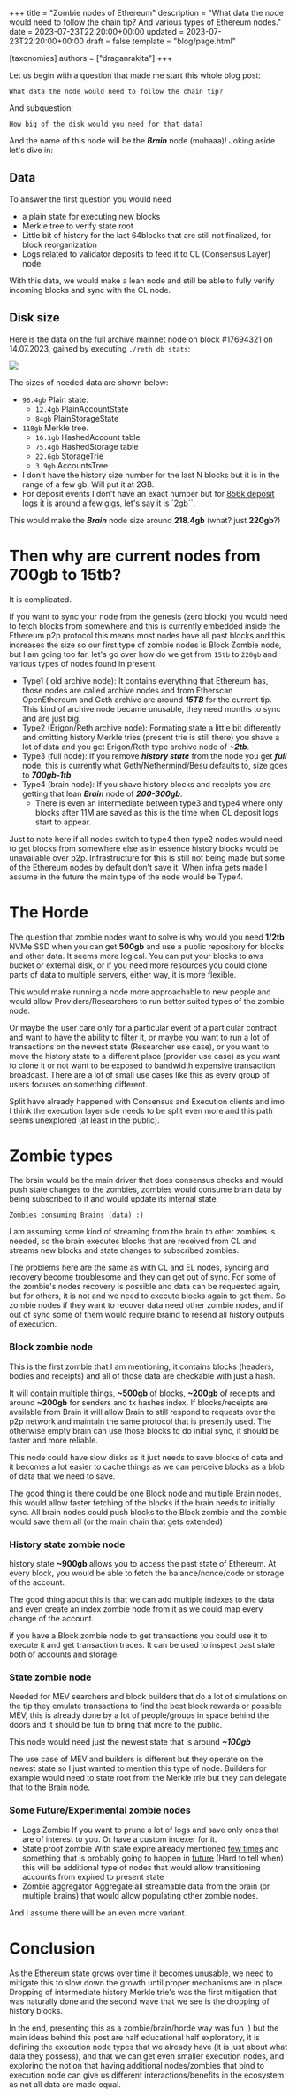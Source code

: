 +++
title = "Zombie nodes of Ethereum"
description = "What data the node would need to follow the chain tip? And various types of Ethereum nodes."
date = 2023-07-23T22:20:00+00:00
updated = 2023-07-23T22:20:00+00:00
draft = false
template = "blog/page.html"

[taxonomies]
authors = ["draganrakita"]
+++

Let us begin with a question that made me start this whole blog post:

`What data the node would need to follow the chain tip?`

And subquestion:

`How big of the disk would you need for that data?`


And the name of this node will be the ***Brain*** node (muhaaa)! Joking aside let's dive in:


## Data

To answer the first question you would need
* a plain state for executing new blocks
* Merkle tree to verify state root
* Little bit of history for the last 64blocks that are still not finalized, for block reorganization
* Logs related to validator deposits to feed it to CL (Consensus Layer) node. 

With this data, we would make a lean node and still be able to fully verify incoming blocks and sync with the CL node.

## Disk size

Here is the data on the full archive mainnet node on block #17694321 on 14.07.2023, gained by executing `./reth db stats`:

![](./database.png)


The sizes of needed data are shown below:
* `96.4gb` Plain state:
    *  `12.4gb` PlainAccountState
    *  `84gb` PlainStorageState
* `118gb` Merkle tree.
    * `16.1gb` HashedAccount table
    * `75.4gb` HashedStorage table
    * `22.6gb` StorageTrie
    * `3.9gb` AccountsTree
* I don't have the history size number for the last N blocks but it is in the range of a few gb. Will put it at 2GB.
* For deposit events I don't have an exact number but for [856k deposit logs](https://etherscan.io/txsBeaconDeposit) it is around a few gigs, let's say it is `2gb``. 

This would make the ***Brain*** node size around **218.4gb** (what? just **220gb**?)

# Then why are current nodes from 700gb to 15tb? 

It is complicated.

If you want to sync your node from the genesis (zero block) you would need to fetch blocks from somewhere and this is currently embedded inside the Ethereum p2p protocol this means most nodes have all past blocks and this increases the size so our first type of zombie nodes is Block Zombie node, but I am going too far, let's go over how do we get from `15tb` to `220gb` and various types of nodes found in present: 

* Type1 ( old archive node): It contains everything that Ethereum has, those nodes are called archive nodes and from Etherscan OpenEthereum and Geth archive are around ***15TB*** for the current tip. This kind of archive node became unusable, they need months to sync and are just big.
* Type2 (Erigon/Reth archive node): Formating state a little bit differently and omitting history Merkle tries (present trie is still there) you shave a lot of data and you get Erigon/Reth type archive node of ***~2tb***.
* Type3 (full node): If you remove ***history state*** from the node you get ***full*** node, this is currently what Geth/Nethermind/Besu defaults to, size goes to ***700gb-1tb***
* Type4 (brain node): If you shave history blocks and receipts you are getting that lean ***Brain*** node of ***200-300gb***.
    * There is even an intermediate between type3 and type4 where only blocks after 11M are saved as this is the time when CL deposit logs start to appear.

Just to note here if all nodes switch to type4 then type2 nodes would need to get blocks from somewhere else as in essence history blocks would be unavailable over p2p. Infrastructure for this is still not being made but some of the Ethereum nodes by default don't save it. When infra gets made I assume in the future the main type of the node would be Type4.

# The Horde

The question that zombie nodes want to solve is why would you need **1/2tb** NVMe SSD when you can get **500gb** and use a public repository for blocks and other data. It seems more logical. You can put your blocks to aws bucket or external disk, or if you need more resources you could clone parts of data to multiple servers, either way, it is more flexible.

This would make running a node more approachable to new people and would allow Providers/Researchers to run better suited types of the zombie node.

Or maybe the user care only for a particular event of a particular contract and want to have the ability to filter it, or maybe you want to run a lot of transactions on the newest state (Researcher use case), or you want to move the history state to a different place (provider use case) as you want to clone it or not want to be exposed to bandwidth expensive transaction broadcast. There are a lot of small use cases like this as every group of users focuses on something different.

Split have already happened with Consensus and Execution clients and imo I think the execution layer side needs to be split even more and this path seems unexplored (at least in the public).

# Zombie types

The brain would be the main driver that does consensus checks and would push state changes to the zombies, zombies would consume brain data by being subscribed to it and would update its internal state.

`Zombies consuming Brains (data) :)`

I am assuming some kind of streaming from the brain to other zombies is needed, so the brain executes blocks that are received from CL and streams new blocks and state changes to subscribed zombies.

The problems here are the same as with CL and EL nodes, syncing and recovery become troublesome and they can get out of sync. For some of the zombie's nodes recovery is possible and data can be requested again, but for others, it is not and we need to execute blocks again to get them. So zombie nodes if they want to recover data need other zombie nodes, and if out of sync some of them would require braind to resend all history outputs of execution.

### Block zombie node

This is the first zombie that I am mentioning, it contains blocks (headers, bodies and receipts) and all of those data are checkable with just a hash.

It will contain multiple things, **~500gb** of blocks, **~200gb** of receipts and around **~200gb** for senders and tx hashes index. If blocks/receipts are available from Brain it will allow Brain to still respond to requests over the p2p network and maintain the same protocol that is presently used. The otherwise empty brain can use those blocks to do initial sync, it should be faster and more reliable.

This node could have slow disks as it just needs to save blocks of data and it becomes a lot easier to cache things as we can perceive blocks as a blob of data that we need to save.

The good thing is there could be one Block node and multiple Brain nodes, this would allow faster fetching of the blocks if the brain needs to initially sync. All brain nodes could push blocks to the Block zombie and the zombie would save them all (or the main chain that gets extended)

### History state zombie node

history state **~900gb** allows you to access the past state of Ethereum. At every block, you would be able to fetch the balance/nonce/code or storage of the account.

The good thing about this is that we can add multiple indexes to the data and even create an index zombie node from it as we could map every change of the account.

if you have a Block zombie node to get transactions you could use it to execute it and get transaction traces. It can be used to inspect past state both of accounts and storage.


### State zombie node

Needed for MEV searchers and block builders that do a lot of simulations on the tip they emulate transactions to find the best block rewards or possible MEV, this is already done by a lot of people/groups in space behind the doors and it should be fun to bring that more to the public.

This node would need just the newest state that is around ***~100gb***

The use case of MEV and builders is different but they operate on the newest state so I just wanted to mention this type of node. Builders for example would need to state root from the Merkle trie but they can delegate that to the Brain node.

### Some Future/Experimental zombie nodes

* Logs Zombie
If you want to prune a lot of logs and save only ones that are of interest to you. Or have a custom indexer for it.
* State proof zombie
With state expire already mentioned [few times](https://notes.ethereum.org/@vbuterin/verkle_and_state_expiry_proposal) and something that is probably going to happen in [future](https://ethereum.org/en/roadmap/statelessness/#:~:text=State%20expiry%3A%20allow%20state%20data,without%20a%20local%20state%20database.) (Hard to tell when) this will be additional type of nodes that would allow transitioning accounts from expired to present state
* Zombie aggregator
Aggregate all streamable data from the brain (or multiple brains) that would allow populating other zombie nodes.

And I assume there will be an even more variant.


# Conclusion

As the Ethereum state grows over time it becomes unusable, we need to mitigate this to slow down the growth until proper mechanisms are in place. Dropping of intermediate history Merkle trie's was the first mitigation that was naturally done and the second wave that we see is the dropping of history blocks.

In the end, presenting this as a zombie/brain/horde way was fun :) but the main ideas behind this post are half educational half exploratory, it is defining the execution node types that we already have (it is just about what data they possess), and that we can get even smaller execution nodes, and exploring the notion that having additional nodes/zombies that bind to execution node can give us different interactions/benefits in the ecosystem as not all data are made equal.